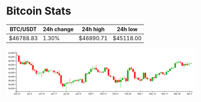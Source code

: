 # Bitcoin Stats

BTC/USDT|24h change|24h high|24h low|
|---|---|---|---|
|$46788.83|1.30%|$46890.71|$45118.00|

<img src="./chart.svg">
